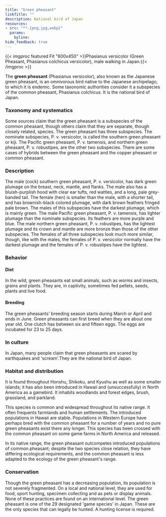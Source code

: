```yaml
---
title: "Green pheasant"
linkTitle: ""
description: National bird of Japan
resources:
- src: "**.{png,jpg,webp}"
  params:
    byline:
hide_feedback: true
---
```

{{< imgproc featured Fit "600x450" >}}Phasianus versicolor (Green Pheasant, Phasianus colchicus versicolor), male walking in Japan.{{< /imgproc >}}

The **green pheasant** (Phasianus versicolor), also known as the Japanese green pheasant, is an omnivorous bird native to the Japanese archipelago, to which it is endemic. Some taxonomic authorities consider it a subspecies of the common pheasant, Phasianus colchicus. It is the national bird of Japan.

### Taxonomy and systematics

Some sources claim that the green pheasant is a subspecies of the common pheasant, though others claim that they are separate, though closely related, species. The green pheasant has three subspecies. The nominate subspecies, P. v. versicolor, is called the southern green pheasant or kiji. The Pacific green pheasant, P. v. tamensis, and northern green pheasant, P. v. robustipes, are the other two subspecies. There are some cases of hybrids between the green pheasant and the copper pheasant or common pheasant.

### Description

The male (cock) southern green pheasant, P. v. versicolor, has dark green plumage on the breast, neck, mantle, and flanks. The male also has a bluish-purplish hood with clear ear tufts, red wattles, and a long, pale grey-banded tail. The female (hen) is smaller than the male, with a shorter tail, and has brownish-black colored plumage, with dark brown feathers fringed pale brown. The males of this subspecies have the darkest plumage, which is mainly green. The male Pacific green pheasant, P. v. tamensis, has lighter plumage than the nominate subspecies. Its feathers are more purple and blue. The male northern green pheasant, P. v. robustipes, has the lightest plumage and its crown and mantle are more bronze than those of the other subspecies. The females of all three subspecies look much more similar, though, like with the males, the females of P. v. versicolor normally have the darkest plumage and the females of P. v. robustipes have the lightest.

### Behavior

#### Diet

In the wild, green pheasants eat small animals, such as worms and insects, grains and plants. They are, in captivity, sometimes fed pellets, seeds, plants and live food.

#### Breeding

The green pheasants' breeding season starts during March or April and ends in June. Green pheasants can first breed when they are about one year old. One clutch has between six and fifteen eggs. The eggs are incubated for 23 to 25 days.

### In culture

In Japan, many people claim that green pheasants are scared by earthquakes and 'scream'.They are the national bird of Japan.

### Habitat and distribution

It is found throughout Honshu, Shikoku, and Kyushu as well as some smaller islands; it has also been introduced in Hawaii and (unsuccessfully) in North America as a gamebird. It inhabits woodlands and forest edges, brush, grassland, and parkland.

This species is common and widespread throughout its native range. It often frequents farmlands and human settlements. The introduced populations in Hawaii are stable. Populations in Western Europe have perhaps bred with the common pheasant for a number of years and no pure green pheasants exist there any longer. This species has been crossed with the common pheasant on some game farms in North America and released.

In its native range, the green pheasant outcompetes introduced populations of common pheasant; despite the two species close relation, they have differing ecological requirements, and the common pheasant is less adapted to the ecology of the green pheasant's range.

### Conservation

Though the green pheasant has a decreasing population, its population is not severely fragmented. On a local and national level, they are used for food, sport hunting, specimen collecting and as pets or display animals. None of these practices are found on an international level. The green pheasant is one of the 29 designated 'game species' in Japan. These are the only species that can legally be hunted. A hunting license is required.

